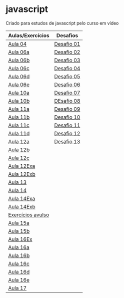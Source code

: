 # javascript
Criado para estudos de javascript pelo curso em vídeo

|Aulas/Exercícios|Desafios|
|-|-|
|[Aula 04](./aula04/ex001.html)|[Desafio 01](./Desafios/desafio01/desafio01.html)|
|[Aula 06a](./aula06/ex002.html)|[Desafio 02](./Desafios/desafio02/desafio02.html)|
|[Aula 06b](./aula06/ex003.html)|[Desafio 03](./Desafios/desafio03/desafio03.html)|
|[Aula 06c](./aula06/ex004.html)|[Desafio 04](./Desafios/desafio04/desafio04.html)|
|[Aula 06d](./aula06/ex005.html)|[Desafio 05](./Desafios/desafio05/desafio05.html)|
|[Aula 06e](./aula06/exTESTE.html)|[Desafio 06](./Desafios/desafio06/desafio06.html)|
|[Aula 10a](./aula10/ex006.html)|[Desafio 07](./Desafios/desafio07/desafio07.html)|
|[Aula 10b](./aula10/ex007.html)|[DEsafio 08](./Desafios/desafio08/desafio08.html)|
|[Aula 11a](./aula11/ex008.js)|[Desafio 09](./Desafios/desafio09/desafio09.html)|
|[Aula 11b](./aula11/ex009.js)|[Desafio 10](./Desafios/desafio10/desafio10.html)|
|[Aula 11c](./aula11/ex011.html)|[Desafio 11](./Desafios/desafio11/desafio11.html)|
|[Aula 11d](./aula11/exTESTE.html)|[Desafio 12](./Desafios/desafio12/desafio12.html)|
|[Aula 12a](./aula12/ex011.js)|[Desafio 13](./Desafios/desafio13/desafio13.html)|
|[Aula 12b](./aula12/ex012.js)||
|[Aula 12c](./aula12/ex013.js)||
|[Aula 12Exa](./aula12ex/ex014/modelo.html)||
|[Aula 12Exb](./aula12ex/ex015/modelo.html)||
|[Aula 13](./aula13/ambiente.js)||
|[Aula 14](./aula14/ambiente.js)||
|[Aula 14Exa](./aula14ex/ex016/modelo.html)||
|[Aula 14Exb](./aula14ex/ex017/modelo.html)||
|[Exercícios avulso](./aula14ex/exercicio.js)||
|[Aula 15a](./aula15/ambiente.js)||
|[Aula 15b](./aula15/vetornatela.js)||
|[Aula 16Ex](./aula16/aula16ex/modelo.html)||
|[Aula 16a](./aula16/ambiente.js)||
|[Aula 16b](./aula16/funcao02.js)||
|[Aula 16c](./aula16/funcao03.js)||
|[Aula 16d](./aula16/funcao04.js)||
|[Aula 16e](./aula16/funcao05.js)||
|[Aula 17](./aula17/objeto01.js)||